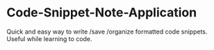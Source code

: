# Code-Snippet-Note-Application
Quick and easy way to write /save /organize formatted code snippets. Useful while learning to code.
